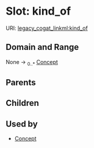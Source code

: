 
# Slot: kind_of



URI: [legacy_cogat_linkml:kind_of](https://w3id.org/rwblair/legacy-cogat-linkml/kind_of)


## Domain and Range

None &#8594;  <sub>0..\*</sub> [Concept](Concept.md)

## Parents


## Children


## Used by

 * [Concept](Concept.md)
